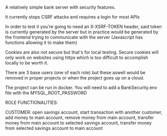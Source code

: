 A relatively simple bank server with security features.

It currently stops CSRF attacks and requires a login for most APIs

In order to test it you're going to need an X-XSRF-TOKEN header, said token is currently generated
by the server but in practice would be generated by the frontend trying to communicate with the server
(Javascript has functions allowing it to make them)

Cookies are also not secure but that's for local testing. Secure cookies will only work on websites using https
which is too difficult to accomplish locally to be worth it.

There are 3 base users (one of each role) but these aswell would be removed in proper projects or when
the project goes up on a cloud.

The project can be run in docker. You will need to add a BankSecurity.env file with the MYSQL_ROOT_PASSWORD

ROLE FUNCTIONALITIES:

CUSTOMER: open savings account, start transaction with another customer, add money to main account,
remove money from main account, transfer money from main account to selected savings account, 
transfer money from selected savings account to main account